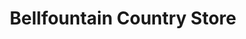 ---
title: "Bellfountain Country Store"
url: /monroe/bellfountain-country-store/
shop: Lebensmittel
---